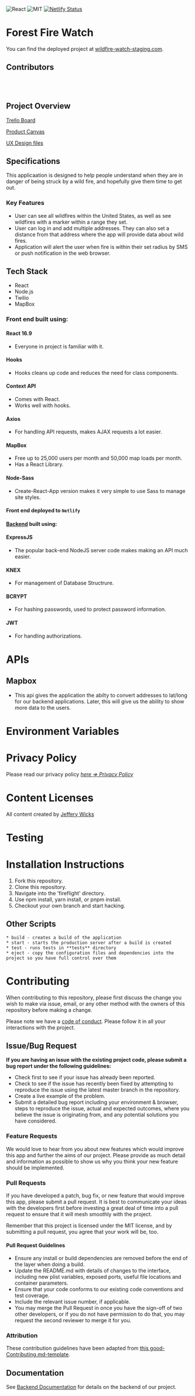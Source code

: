 ![React](https://img.shields.io/badge/react-v16.9-blue.svg)
![MIT](https://img.shields.io/packagist/l/doctrine/orm.svg)
[![Netlify Status](https://api.netlify.com/api/v1/badges/65d8b884-4807-40de-a05b-0cc08b7ddf48/deploy-status)](https://app.netlify.com/sites/fireflightapp/deploys)

# Forest Fire Watch

You can find the deployed project at [wildfire-watch-staging.com](http://wildfire-watch-staging.netlify.com).

## Contributors

<br>
<br>

## Project Overview

[Trello Board](https://trello.com/b/LHd7GbuL/labs15-forest-fire)

[Product Canvas](https://www.notion.so/Forest-Fire-Prediction-and-Rescue-Coordination-7eb1595c5f1643fca8e48a89c6086fdf)

[UX Design files](https://www.dropbox.com/sh/gknqzhazljiw16t/AAALcR4-2XljeEPDXM6Wjhu_a?dl=0)

## Specifications

This applicaation is designed to help people understand when they are in danger of being struck by a wild fire, and hopefully give them time to get out.

### Key Features

- User can see all wildfires within the United States, as well as see wildfires with a marker within a range they set.
- User can log in and add multiple addresses. They can also set a distance from that address where the app will provide data about wild fires.
- Application will alert the user when fire is within their set radius by SMS or push notification in the web browser.

## Tech Stack

- React
- Node.js
- Twilio
- MapBox

### Front end built using:

#### React 16.9

- Everyone in project is familiar with it.

#### Hooks

- Hooks cleans up code and reduces the need for class components.

#### Context API

- Comes with React.
- Works well with hooks.

#### Axios

- For handling API requests, makes AJAX requests a lot easier.

#### MapBox

- Free up to 25,000 users per month and 50,000 map loads per month.
- Has a React Library.

#### Node-Sass

- Create-React-App version makes it very simple to use Sass to manage site styles.

#### Front end deployed to `Netlify`

#### [Backend](https://github.com/labs15-forest-fire/backend) built using:

#### ExpressJS

- The popular back-end NodeJS server code makes making an API much easier.

#### KNEX

- For management of Database Structrure.

#### BCRYPT

- For hashing passwords, used to protect password information.

#### JWT

- For handling authorizations.

# APIs

## Mapbox

- This api gives the application the abilty to convert addresses to lat/long for our backend applications. Later, this will give us the ability to show more data to the users.

# Environment Variables

# Privacy Policy

Please read our privacy policy [_here => Privacy Policy_](https://app.termly.io/document/privacy-policy/865784e8-0f1a-42be-b3f9-4afbb2b7ad45)

# Content Licenses

All content created by [Jeffery Wicks]("https://www.linkedin.com/in/jeffwicks-interactiondesign/")

# Testing

# Installation Instructions

1.  Fork this repository.
2.  Clone this repository.
3.  Navigate into the 'fireflight' directory.
4.  Use npm install, yarn install, or pnpm install.
5.  Checkout your own branch and start hacking.

## Other Scripts

    * build - creates a build of the application
    * start - starts the production server after a build is created
    * test - runs tests in **tests** directory
    * eject - copy the configuration files and dependencies into the project so you have full control over them

# Contributing

When contributing to this repository, please first discuss the change you wish to make via issue, email, or any other method with the owners of this repository before making a change.

Please note we have a [code of conduct](./CODE_OF_CONDUCT.md). Please follow it in all your interactions with the project.

## Issue/Bug Request

**If you are having an issue with the existing project code, please submit a bug report under the following guidelines:**

- Check first to see if your issue has already been reported.
- Check to see if the issue has recently been fixed by attempting to reproduce the issue using the latest master branch in the repository.
- Create a live example of the problem.
- Submit a detailed bug report including your environment & browser, steps to reproduce the issue, actual and expected outcomes, where you believe the issue is originating from, and any potential solutions you have considered.

### Feature Requests

We would love to hear from you about new features which would improve this app and further the aims of our project. Please provide as much detail and information as possible to show us why you think your new feature should be implemented.

### Pull Requests

If you have developed a patch, bug fix, or new feature that would improve this app, please submit a pull request. It is best to communicate your ideas with the developers first before investing a great deal of time into a pull request to ensure that it will mesh smoothly with the project.

Remember that this project is licensed under the MIT license, and by submitting a pull request, you agree that your work will be, too.

#### Pull Request Guidelines

- Ensure any install or build dependencies are removed before the end of the layer when doing a build.
- Update the README.md with details of changes to the interface, including new plist variables, exposed ports, useful file locations and container parameters.
- Ensure that your code conforms to our existing code conventions and test coverage.
- Include the relevant issue number, if applicable.
- You may merge the Pull Request in once you have the sign-off of two other developers, or if you do not have permission to do that, you may request the second reviewer to merge it for you.

### Attribution

These contribution guidelines have been adapted from [this good-Contributing.md-template](https://gist.github.com/PurpleBooth/b24679402957c63ec426).

## Documentation

See [Backend Documentation](https://github.com/labs15-forest-fire/backend) for details on the backend of our project.
